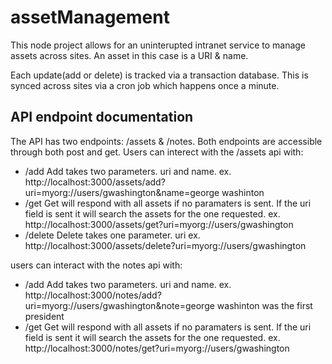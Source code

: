 # assetManagement
This node project allows for an uninterupted intranet service to manage assets across sites.  An asset in this case is a URI & name.

Each update(add or delete) is tracked via a transaction database.  This is synced across sites via a cron job which happens once a minute.

## API endpoint documentation

The API has two endpoints: /assets & /notes.  Both endpoints are accessible through both post and get.
Users can interect with the /assets api with:

* /add
    Add takes two parameters.  uri and name.
    ex. http://localhost:3000/assets/add?uri=myorg://users/gwashington&name=george washinton
* /get
    Get will respond with all assets if no paramaters is sent.  If the uri field is sent it will search the assets for the one requested.
    ex. http://localhost:3000/assets/get?uri=myorg://users/gwashington
* /delete
    Delete takes one parameter.  uri
    ex. http://localhost:3000/assets/delete?uri=myorg://users/gwashington

users can interact with the notes api with:
* /add
    Add takes two parameters.  uri and name.
    ex. http://localhost:3000/notes/add?uri=myorg://users/gwashington&note=george washinton was the first president
* /get
    Get will respond with all assets if no paramaters is sent.  If the uri field is sent it will search the assets for the one requested.
    ex. http://localhost:3000/notes/get?uri=myorg://users/gwashington


